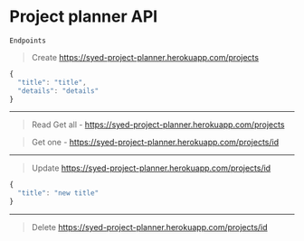 # Project planner API

```
Endpoints
```

> Create
https://syed-project-planner.herokuapp.com/projects


```javascript
{
  "title": "title",
  "details": "details"
}
```
---
> Read
Get all - https://syed-project-planner.herokuapp.com/projects

> Get one - https://syed-project-planner.herokuapp.com/projects/id
---

> Update
https://syed-project-planner.herokuapp.com/projects/id


```javascript
{
  "title": "new title"
}
```
---
> Delete
https://syed-project-planner.herokuapp.com/projects/id